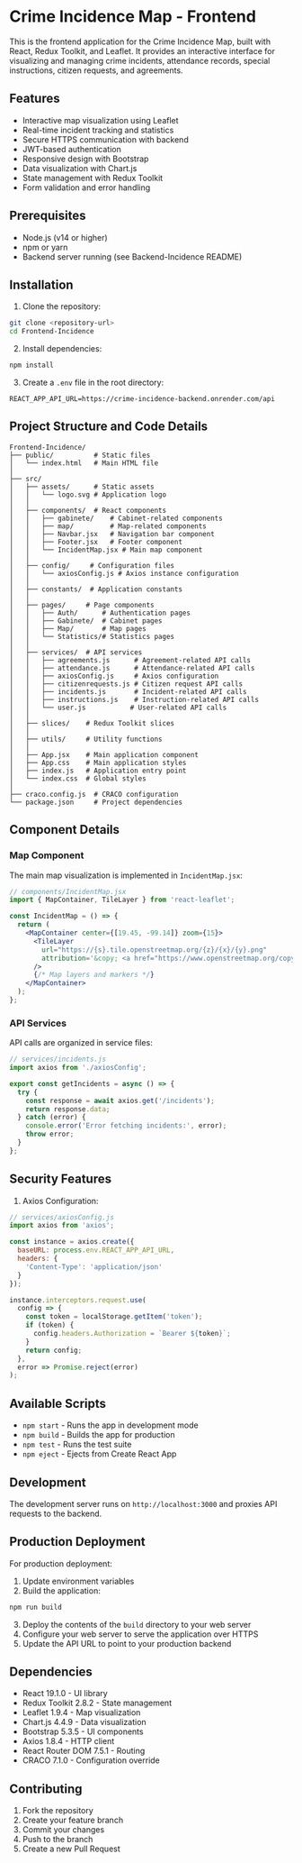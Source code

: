 # Crime Incidence Map - Frontend

This is the frontend application for the Crime Incidence Map, built with React, Redux Toolkit, and Leaflet. It provides an interactive interface for visualizing and managing crime incidents, attendance records, special instructions, citizen requests, and agreements.

## Features

- Interactive map visualization using Leaflet
- Real-time incident tracking and statistics
- Secure HTTPS communication with backend
- JWT-based authentication
- Responsive design with Bootstrap
- Data visualization with Chart.js
- State management with Redux Toolkit
- Form validation and error handling

## Prerequisites

- Node.js (v14 or higher)
- npm or yarn
- Backend server running (see Backend-Incidence README)

## Installation

1. Clone the repository:
```bash
git clone <repository-url>
cd Frontend-Incidence
```

2. Install dependencies:
```bash
npm install
```

3. Create a `.env` file in the root directory:
```env
REACT_APP_API_URL=https://crime-incidence-backend.onrender.com/api
```

## Project Structure and Code Details

```
Frontend-Incidence/
├── public/          # Static files
│   └── index.html   # Main HTML file
│
├── src/
│   ├── assets/      # Static assets
│   │   └── logo.svg # Application logo
│   │
│   ├── components/  # React components
│   │   ├── gabinete/    # Cabinet-related components
│   │   ├── map/         # Map-related components
│   │   ├── Navbar.jsx   # Navigation bar component
│   │   ├── Footer.jsx   # Footer component
│   │   └── IncidentMap.jsx # Main map component
│   │
│   ├── config/     # Configuration files
│   │   └── axiosConfig.js # Axios instance configuration
│   │
│   ├── constants/  # Application constants
│   │
│   ├── pages/     # Page components
│   │   ├── Auth/      # Authentication pages
│   │   ├── Gabinete/  # Cabinet pages
│   │   ├── Map/       # Map pages
│   │   └── Statistics/# Statistics pages
│   │
│   ├── services/  # API services
│   │   ├── agreements.js      # Agreement-related API calls
│   │   ├── attendance.js      # Attendance-related API calls
│   │   ├── axiosConfig.js     # Axios configuration
│   │   ├── citizenrequests.js # Citizen request API calls
│   │   ├── incidents.js       # Incident-related API calls
│   │   ├── instructions.js    # Instruction-related API calls
│   │   └── user.js           # User-related API calls
│   │
│   ├── slices/    # Redux Toolkit slices
│   │
│   ├── utils/     # Utility functions
│   │
│   ├── App.jsx    # Main application component
│   ├── App.css    # Main application styles
│   ├── index.js   # Application entry point
│   └── index.css  # Global styles
│
├── craco.config.js  # CRACO configuration
└── package.json     # Project dependencies
```

## Component Details

### Map Component
The main map visualization is implemented in `IncidentMap.jsx`:

```jsx
// components/IncidentMap.jsx
import { MapContainer, TileLayer } from 'react-leaflet';

const IncidentMap = () => {
  return (
    <MapContainer center={[19.45, -99.14]} zoom={15}>
      <TileLayer
        url="https://{s}.tile.openstreetmap.org/{z}/{x}/{y}.png"
        attribution='&copy; <a href="https://www.openstreetmap.org/copyright">OpenStreetMap</a>'
      />
      {/* Map layers and markers */}
    </MapContainer>
  );
};
```

### API Services
API calls are organized in service files:

```javascript
// services/incidents.js
import axios from './axiosConfig';

export const getIncidents = async () => {
  try {
    const response = await axios.get('/incidents');
    return response.data;
  } catch (error) {
    console.error('Error fetching incidents:', error);
    throw error;
  }
};
```

## Security Features

1. Axios Configuration:
```javascript
// services/axiosConfig.js
import axios from 'axios';

const instance = axios.create({
  baseURL: process.env.REACT_APP_API_URL,
  headers: {
    'Content-Type': 'application/json'
  }
});

instance.interceptors.request.use(
  config => {
    const token = localStorage.getItem('token');
    if (token) {
      config.headers.Authorization = `Bearer ${token}`;
    }
    return config;
  },
  error => Promise.reject(error)
);
```

## Available Scripts

- `npm start` - Runs the app in development mode
- `npm build` - Builds the app for production
- `npm test` - Runs the test suite
- `npm eject` - Ejects from Create React App

## Development

The development server runs on `http://localhost:3000` and proxies API requests to the backend.

## Production Deployment

For production deployment:
1. Update environment variables
2. Build the application:
```bash
npm run build
```
3. Deploy the contents of the `build` directory to your web server
4. Configure your web server to serve the application over HTTPS
5. Update the API URL to point to your production backend

## Dependencies

- React 19.1.0 - UI library
- Redux Toolkit 2.8.2 - State management
- Leaflet 1.9.4 - Map visualization
- Chart.js 4.4.9 - Data visualization
- Bootstrap 5.3.5 - UI components
- Axios 1.8.4 - HTTP client
- React Router DOM 7.5.1 - Routing
- CRACO 7.1.0 - Configuration override

## Contributing

1. Fork the repository
2. Create your feature branch
3. Commit your changes
4. Push to the branch
5. Create a new Pull Request
